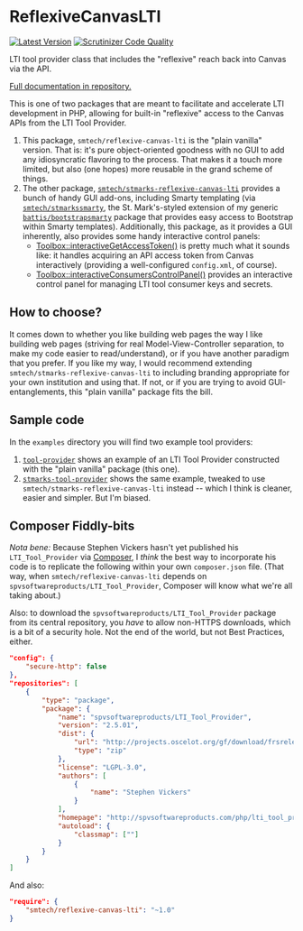 # ReflexiveCanvasLTI

[![Latest Version](https://img.shields.io/packagist/v/smtech/reflexive-canvas-lti.svg)](https://packagist.org/packages/smtech/reflexive-canvas-lti)
[![Scrutinizer Code Quality](https://scrutinizer-ci.com/g/smtech/reflexive-canvas-lti/badges/quality-score.png?b=master)](https://scrutinizer-ci.com/g/smtech/reflexive-canvas-lti/?branch=master)

LTI tool provider class that includes the \"reflexive\" reach back into Canvas via the API.

[Full documentation in repository.](https://htmlpreview.github.io/?https://raw.githubusercontent.com/smtech/reflexive-canvas-lti/master/doc/namespaces/smtech.ReflexiveCanvasLTI.html)

This is one of two packages that are meant to facilitate and accelerate LTI development in PHP, allowing for built-in "reflexive" access to the Canvas APIs from the LTI Tool Provider.

  1. This package, `smtech/reflexive-canvas-lti` is the "plain vanilla" version. That is: it's pure object-oriented goodness with no GUI to add any idiosyncratic flavoring to the process. That makes it a touch more limited, but also (one hopes) more reusable in the grand scheme of things.
  2. The other package, [`smtech/stmarks-reflexive-canvas-lti`](https://github.com/smtech/stmarks-reflexive-canvas-lti) provides a bunch of handy GUI add-ons, including Smarty templating (via [`smtech/stmarkssmarty`](https://github.com/smtech/stmarks-bootstrapsmarty), the St. Mark's-styled extension of my generic [`battis/bootstrapsmarty`](https://github.com/battis/bootstrapsmarty) package that provides easy access to Bootstrap within Smarty templates). Additionally, this package, as it provides a GUI inherently, also provides some handy interactive control panels:
      - [Toolbox::interactiveGetAccessToken()](https://htmlpreview.github.io/?https://raw.githubusercontent.com/smtech/stmarks-reflexive-canvas-lti/master/doc/classes/smtech.StMarksReflexiveCanvasLTI.Toolbox.html#method_interactiveGetAccessToken) is pretty much what it sounds like: it handles acquiring an API access token from Canvas interactively (providing a well-configured `config.xml`, of course).
      - [Toolbox::interactiveConsumersControlPanel()](https://htmlpreview.github.io/?https://raw.githubusercontent.com/smtech/stmarks-reflexive-canvas-lti/master/doc/classes/smtech.StMarksReflexiveCanvasLTI.Toolbox.html#method_interactiveConsumersControlPanel) provides an interactive control panel for managing LTI tool consumer keys and secrets.

## How to choose?

It comes down to whether you like building web pages the way I like building web pages (striving for real Model-View-Controller separation, to make my code easier to read/understand), or if you have another paradigm that you prefer. If you like my way, I would recommend extending `smtech/stmarks-reflexive-canvas-lti` to including branding appropriate for your own institution and using that. If not, or if you are trying to avoid GUI-entanglements, this "plain vanilla" package fits the bill.

## Sample code

In the `examples` directory you will find two example tool providers:

  1. [`tool-provider`](https://github.com/smtech/reflexive-canvas-lti/tree/master/examples/tool-provider) shows an example of an LTI Tool Provider constructed with the "plain vanilla" package (this one).
  2. [`stmarks-tool-provider`](https://github.com/smtech/reflexive-canvas-lti/tree/master/examples/stmarks-tool-provider) shows the same example, tweaked to use `smtech/stmarks-reflexive-canvas-lti` instead -- which I think is cleaner, easier and simpler. But I'm biased.

## Composer Fiddly-bits

_Nota bene:_ Because Stephen Vickers hasn't yet published his `LTI_Tool_Provider` via [Composer](http://getcomposer.org), I _think_ the best way to incorporate his code is to replicate the following within your own `composer.json` file. (That way, when `smtech/reflexive-canvas-lti` depends on `spvsoftwareproducts/LTI_Tool_Provider`, Composer will know what we're all taking about.)

Also: to download the `spvsoftwareproducts/LTI_Tool_Provider` package from its central repository, you _have_ to allow non-HTTPS downloads, which is a bit of a security hole. Not the end of the world, but not Best Practices, either.

```JSON
"config": {
    "secure-http": false
},
"repositories": [
    {
        "type": "package",
        "package": {
            "name": "spvsoftwareproducts/LTI_Tool_Provider",
            "version": "2.5.01",
            "dist": {
                "url": "http://projects.oscelot.org/gf/download/frsrelease/956/6025/LTI_Tool_Provider-2.5.01.zip",
                "type": "zip"
            },
            "license": "LGPL-3.0",
            "authors": [
                {
                    "name": "Stephen Vickers"
                }
            ],
            "homepage": "http://spvsoftwareproducts.com/php/lti_tool_provider/",
            "autoload": {
                "classmap": [""]
            }
        }
    }
]
```

And also:

```JSON
"require": {
    "smtech/reflexive-canvas-lti": "~1.0"
}
```
